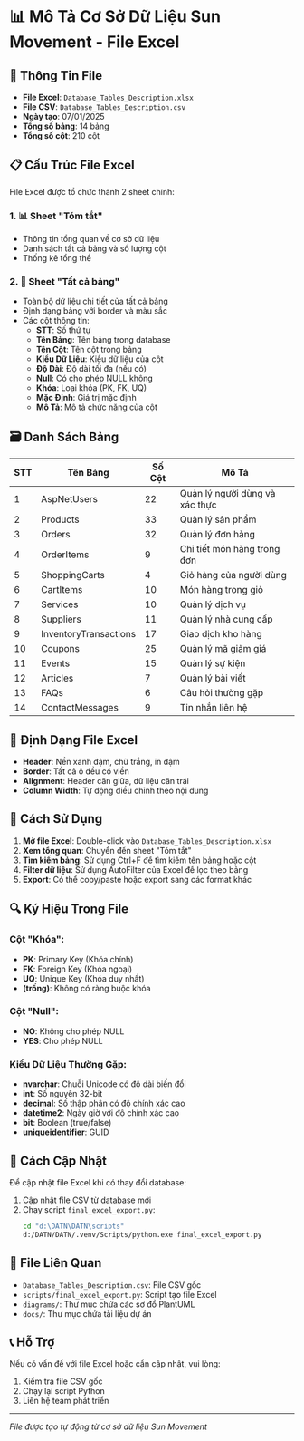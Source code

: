# 📊 Mô Tả Cơ Sở Dữ Liệu Sun Movement - File Excel

## 📄 Thông Tin File

- **File Excel**: `Database_Tables_Description.xlsx`
- **File CSV**: `Database_Tables_Description.csv`
- **Ngày tạo**: 07/01/2025
- **Tổng số bảng**: 14 bảng
- **Tổng số cột**: 210 cột

## 📋 Cấu Trúc File Excel

File Excel được tổ chức thành 2 sheet chính:

### 1. 📊 Sheet "Tóm tắt"
- Thông tin tổng quan về cơ sở dữ liệu
- Danh sách tất cả bảng và số lượng cột
- Thống kê tổng thể

### 2. 📑 Sheet "Tất cả bảng"
- Toàn bộ dữ liệu chi tiết của tất cả bảng
- Định dạng bảng với border và màu sắc
- Các cột thông tin:
  - **STT**: Số thứ tự
  - **Tên Bảng**: Tên bảng trong database
  - **Tên Cột**: Tên cột trong bảng
  - **Kiểu Dữ Liệu**: Kiểu dữ liệu của cột
  - **Độ Dài**: Độ dài tối đa (nếu có)
  - **Null**: Có cho phép NULL không
  - **Khóa**: Loại khóa (PK, FK, UQ)
  - **Mặc Định**: Giá trị mặc định
  - **Mô Tả**: Mô tả chức năng của cột

## 🗃️ Danh Sách Bảng

| STT | Tên Bảng | Số Cột | Mô Tả |
|-----|-----------|---------|-------|
| 1 | AspNetUsers | 22 | Quản lý người dùng và xác thực |
| 2 | Products | 33 | Quản lý sản phẩm |
| 3 | Orders | 32 | Quản lý đơn hàng |
| 4 | OrderItems | 9 | Chi tiết món hàng trong đơn |
| 5 | ShoppingCarts | 4 | Giỏ hàng của người dùng |
| 6 | CartItems | 10 | Món hàng trong giỏ |
| 7 | Services | 10 | Quản lý dịch vụ |
| 8 | Suppliers | 11 | Quản lý nhà cung cấp |
| 9 | InventoryTransactions | 17 | Giao dịch kho hàng |
| 10 | Coupons | 25 | Quản lý mã giảm giá |
| 11 | Events | 15 | Quản lý sự kiện |
| 12 | Articles | 7 | Quản lý bài viết |
| 13 | FAQs | 6 | Câu hỏi thường gặp |
| 14 | ContactMessages | 9 | Tin nhắn liên hệ |

## 🎨 Định Dạng File Excel

- **Header**: Nền xanh đậm, chữ trắng, in đậm
- **Border**: Tất cả ô đều có viền
- **Alignment**: Header căn giữa, dữ liệu căn trái
- **Column Width**: Tự động điều chỉnh theo nội dung

## 📖 Cách Sử Dụng

1. **Mở file Excel**: Double-click vào `Database_Tables_Description.xlsx`
2. **Xem tổng quan**: Chuyển đến sheet "Tóm tắt"
3. **Tìm kiếm bảng**: Sử dụng Ctrl+F để tìm kiếm tên bảng hoặc cột
4. **Filter dữ liệu**: Sử dụng AutoFilter của Excel để lọc theo bảng
5. **Export**: Có thể copy/paste hoặc export sang các format khác

## 🔍 Ký Hiệu Trong File

### Cột "Khóa":
- **PK**: Primary Key (Khóa chính)
- **FK**: Foreign Key (Khóa ngoại)
- **UQ**: Unique Key (Khóa duy nhất)
- **(trống)**: Không có ràng buộc khóa

### Cột "Null":
- **NO**: Không cho phép NULL
- **YES**: Cho phép NULL

### Kiểu Dữ Liệu Thường Gặp:
- **nvarchar**: Chuỗi Unicode có độ dài biến đổi
- **int**: Số nguyên 32-bit
- **decimal**: Số thập phân có độ chính xác cao
- **datetime2**: Ngày giờ với độ chính xác cao
- **bit**: Boolean (true/false)
- **uniqueidentifier**: GUID

## 🚀 Cách Cập Nhật

Để cập nhật file Excel khi có thay đổi database:

1. Cập nhật file CSV từ database mới
2. Chạy script `final_excel_export.py`:
   ```bash
   cd "d:\DATN\DATN\scripts"
   d:/DATN/DATN/.venv/Scripts/python.exe final_excel_export.py
   ```

## 📁 File Liên Quan

- `Database_Tables_Description.csv`: File CSV gốc
- `scripts/final_excel_export.py`: Script tạo file Excel
- `diagrams/`: Thư mục chứa các sơ đồ PlantUML
- `docs/`: Thư mục chứa tài liệu dự án

## 📞 Hỗ Trợ

Nếu có vấn đề với file Excel hoặc cần cập nhật, vui lòng:
1. Kiểm tra file CSV gốc
2. Chạy lại script Python
3. Liên hệ team phát triển

---
*File được tạo tự động từ cơ sở dữ liệu Sun Movement*
